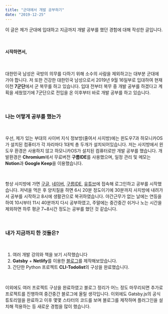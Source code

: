 ```yaml
---
title: "군대에서 개발 공부하기"
date: "2019-12-25"
---
```


이 글은 제가 군대에 입대하고 지금까지 개발 공부를 했던 경험에 대해 작성한 글입니다.

<br>

#### 시작하면서,

<br>

대한민국 남성은 국방의 의무를 다하기 위해 소수의 사람을 제외하고는 대부분 군대에 가야 합니다. 저 또한 건강한 대한민국 남성으로서 2019년 9월 16일부로 입대하여 현재 이천 **7군단**에서 군 복무를 하고 있습니다. 입대 전부터 복무 중 개발 공부를 하겠다고 계획을 세웠었기에 7군단으로 전입을 온 이후부터 바로 개발 공부를 하고 있습니다.

<br>

### 나는 어떻게 공부를 했는가

<br>

우선, 제가 있는 부대의 사이버 지식 정보방(줄여서 사지방)에는 윈도우7과 하모니카OS가 설치된 컴퓨터가 각 자리마다 1대씩 총 두개가 설치되어있습니다. 저는 사지방에서 윈도우 환경은 사용하지 않고 하모니카OS가 설치된 컴퓨터로만 개발 공부를 했습니다. 개발환경은 **Chromium**에서 무료버전 **구름IDE**를 사용했으며, 일정 관리 및 메모는 **Notion**과 **Google Keep**을 이용했습니다.

<br>

항상 사지방에 가면 [구글](https://www.google.com), [네이버](https://www.naver.com), [구름IDE](https://ide.goorm.io), [유튜브](https://www.youtube.com)에 접속해 로그인하고 공부를 시작했습니다. 저녁을 먹은 후 양치질을 하면 6시 20분 정도이기에 30분까지 사지방에 내려가서 공부를 시작하고 8시에 생활관으로 복귀하였습니다. 야간근무가 없는 날에는 연등을 하여 10시부터 11시 40분까지 다시 공부하였고, 주말에는 중간중간 쉬거나 노는 시간을 제외하면 하루 평균 7~8시간 정도는 공부를 했던 것 같습니다.

<br>

### 내가 지금까지 한 것들은?

<br>

1. 여러 개발 강의와 책을 보기 시작했습니다
2. **Gatsby** + **Netlify**를 이용한 [블로그](https://www.github.com/overspend/blog)를 제작해보았습니다.
3. 간단한 Python 프로젝트 **CLI-Todolist**의 구상을 완료했습니다.

<br>

이외에도 여러 프로젝트 구상을 완료하였고 블로그 정리가 어느 정도 마무리되면 추가로 프로젝트를 진행하여 중간중간 블로그에 올릴 생각입니다. 이외에도 Gatsby.js의 공식 튜토리얼을 완료하고 이후 몇몇 스타터의 코드를 보며 블로그를 제작하며 플러그인을 설치해 적용하는 등 새로운 경험을 많이 했습니다.
